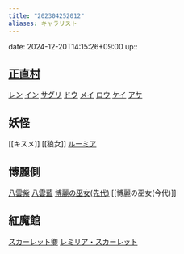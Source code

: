 ```yaml
---
title: "202304252012"
aliases: キャラリスト
---
```


date: 2024-12-20T14:15:26+09:00
up::

## [正直村](202304270032.md)
[レン](202304262315.md)
[イン](202304262317.md)
[サグリ](202304262320.md)
[ドウ](202304262323.md)
[メイ](202304270037.md)
[ロウ](202304270038.md)
[ケイ](202304270039.md)
[アサ](202304270040.md)

## 妖怪
[[キスメ]]
[[狼女]]
[ルーミア](202304270042.md)

## 博麗側
[八雲紫](202304262324.md)
[八雲藍](202304270051.md)
[博麗の巫女(先代)](202304270041.md)
[[博麗の巫女(今代)]]

## 紅魔館
[スカーレット卿](202304262312.md)
[レミリア・スカーレット](202304262310.md)
